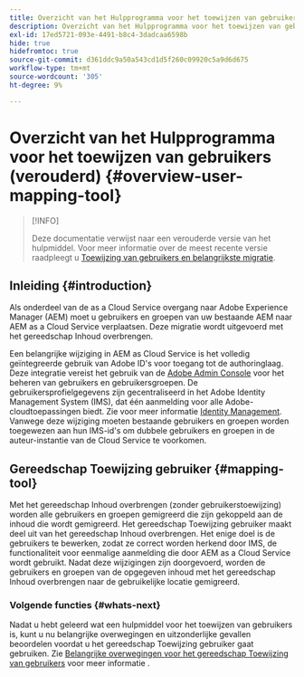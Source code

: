 ```yaml
---
title: Overzicht van het Hulpprogramma voor het toewijzen van gebruikers (verouderd)
description: Overzicht van het Hulpprogramma voor het toewijzen van gebruikers (verouderd)
exl-id: 17ed5721-093e-4491-b8c4-3dadcaa6598b
hide: true
hidefromtoc: true
source-git-commit: d361ddc9a50a543cd1d5f260c09920c5a9d6d675
workflow-type: tm+mt
source-wordcount: '305'
ht-degree: 9%

---
```


# Overzicht van het Hulpprogramma voor het toewijzen van gebruikers (verouderd) {#overview-user-mapping-tool}

>[!INFO]
>
>Deze documentatie verwijst naar een verouderde versie van het hulpmiddel. Voor meer informatie over de meest recente versie raadpleegt u [Toewijzing van gebruikers en belangrijkste migratie](/help/journey-migration/content-transfer-tool/using-content-transfer-tool/user-mapping-and-migration.md).

<!-- Alexandru: drafting this for now

NOTE: "LEGACY" for user mapping includes everything before (i.e. not including) 2.0.16 of CTT.

>[!CONTEXTUALHELP]
>id="aemcloud_ctt_usermapping"
>title="User Mapping Tool"
>abstract="The Content Transfer Tool helps you move users and groups from your existing AEM system to AEM as a Cloud Service. Existing users and groups need to be mapped to their IMS IDs to avoid duplicate users and groups on the Cloud Service author instance."
>additional-url="https://experienceleague.adobe.com/docs/experience-manager-cloud-service/moving/cloud-migration/content-transfer-tool/using-user-mapping-tool.html?lang=en#important-considerations" text="Important Considerations for using User Mapping Tool"
>additional-url="https://experienceleague.adobe.com/docs/experience-manager-cloud-service/moving/cloud-migration/content-transfer-tool/using-user-mapping-tool.html?lang=en#using-user-mapping-tool" text="Using User Mapping Tool"

-->

## Inleiding {#introduction}

Als onderdeel van de as a Cloud Service overgang naar Adobe Experience Manager (AEM) moet u gebruikers en groepen van uw bestaande AEM naar AEM as a Cloud Service verplaatsen. Deze migratie wordt uitgevoerd met het gereedschap Inhoud overbrengen.

Een belangrijke wijziging in AEM as Cloud Service is het volledig geïntegreerde gebruik van Adobe ID&#39;s voor toegang tot de authoringlaag. Deze integratie vereist het gebruik van de [Adobe Admin Console](https://helpx.adobe.com/nl/enterprise/using/admin-console.html) voor het beheren van gebruikers en gebruikersgroepen. De gebruikersprofielgegevens zijn gecentraliseerd in het Adobe Identity Management System (IMS), dat één aanmelding voor alle Adobe-cloudtoepassingen biedt. Zie voor meer informatie [Identity Management](https://experienceleague.adobe.com/docs/experience-manager-cloud-service/content/overview/what-is-new-and-different.html?lang=en#identity-management). Vanwege deze wijziging moeten bestaande gebruikers en groepen worden toegewezen aan hun IMS-id&#39;s om dubbele gebruikers en groepen in de auteur-instantie van de Cloud Service te voorkomen.

## Gereedschap Toewijzing gebruiker {#mapping-tool}

Met het gereedschap Inhoud overbrengen (zonder gebruikerstoewijzing) worden alle gebruikers en groepen gemigreerd die zijn gekoppeld aan de inhoud die wordt gemigreerd. Het gereedschap Toewijzing gebruiker maakt deel uit van het gereedschap Inhoud overbrengen. Het enige doel is de gebruikers te bewerken, zodat ze correct worden herkend door IMS, de functionaliteit voor eenmalige aanmelding die door AEM as a Cloud Service wordt gebruikt. Nadat deze wijzigingen zijn doorgevoerd, worden de gebruikers en groepen van de opgegeven inhoud met het gereedschap Inhoud overbrengen naar de gebruikelijke locatie gemigreerd.

### Volgende functies {#whats-next}

Nadat u hebt geleerd wat een hulpmiddel voor het toewijzen van gebruikers is, kunt u nu belangrijke overwegingen en uitzonderlijke gevallen beoordelen voordat u het gereedschap Toewijzing gebruiker gaat gebruiken. Zie [Belangrijke overwegingen voor het gereedschap Toewijzing van gebruikers](/help/journey-migration/content-transfer-tool/user-mapping-tool-legacy/considerations-user-mapping-tool-legacy.md) voor meer informatie .
